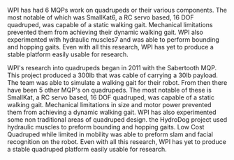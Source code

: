  

WPI has had 6 MQPs work on quadrupeds or their various components. The most notable of which was SmallKat6, a RC servo based, 16 DOF quadruped, was capable of a static walking gait. Mechanical limitations prevented them from achieving their dynamic walking gait. WPI also experimented with hydraulic muscles7 and was able to perform bounding and hopping gaits. Even with all this research, WPI has yet to produce a stable platform easily usable for research. 





WPI's research into quadrupeds began in 2011 with the Sabertooth MQP. This project produced a 300lb that was cable of carrying a 30lb payload. The team was able to simulate a walking gait for their robot. From then there have been 5 other MQP's on quadrupeds. The most notable of these is SmallKat, a RC servo based, 16 DOF quadruped, was capable of a static walking gait. Mechanical limitations in size and motor power prevented them from achieving a dynamic walking gait.  WPI has also experimented some non traditional areas of quadruped design. the HydroDog project used hydraulic muscles to preform bounding and hopping gaits. Low Cost Quadruped while limited in mobility was able to preform slam and facial recognition on the robot. Even with all this research, WPI has yet to produce a stable quadruped platform easily usable for research. 

